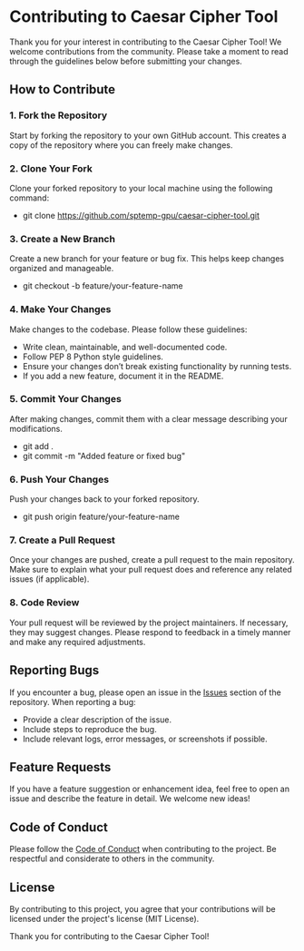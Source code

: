 # Contributing to Caesar Cipher Tool

Thank you for your interest in contributing to the Caesar Cipher Tool! We welcome contributions from the community. Please take a moment to read through the guidelines below before submitting your changes.

## How to Contribute

### 1. Fork the Repository
Start by forking the repository to your own GitHub account. This creates a copy of the repository where you can freely make changes.

### 2. Clone Your Fork
Clone your forked repository to your local machine using the following command:


- git clone https://github.com/sptemp-gpu/caesar-cipher-tool.git


### 3. Create a New Branch
Create a new branch for your feature or bug fix. This helps keep changes organized and manageable.


- git checkout -b feature/your-feature-name


### 4. Make Your Changes
Make changes to the codebase. Please follow these guidelines:

- Write clean, maintainable, and well-documented code.
- Follow PEP 8 Python style guidelines.
- Ensure your changes don’t break existing functionality by running tests.
- If you add a new feature, document it in the README.

### 5. Commit Your Changes
After making changes, commit them with a clear message describing your modifications.


- git add .
- git commit -m "Added feature or fixed bug"


### 6. Push Your Changes
Push your changes back to your forked repository.


- git push origin feature/your-feature-name


### 7. Create a Pull Request
Once your changes are pushed, create a pull request to the main repository. Make sure to explain what your pull request does and reference any related issues (if applicable).

### 8. Code Review
Your pull request will be reviewed by the project maintainers. If necessary, they may suggest changes. Please respond to feedback in a timely manner and make any required adjustments.

## Reporting Bugs
If you encounter a bug, please open an issue in the [Issues](https://github.com/sptemp-gpu/caesar-cipher-tool/issues) section of the repository. When reporting a bug:

- Provide a clear description of the issue.
- Include steps to reproduce the bug.
- Include relevant logs, error messages, or screenshots if possible.

## Feature Requests
If you have a feature suggestion or enhancement idea, feel free to open an issue and describe the feature in detail. We welcome new ideas!

## Code of Conduct
Please follow the [Code of Conduct](CODE_OF_CONDUCT.md) when contributing to the project. Be respectful and considerate to others in the community.

## License
By contributing to this project, you agree that your contributions will be licensed under the project's license (MIT License).

Thank you for contributing to the Caesar Cipher Tool!
